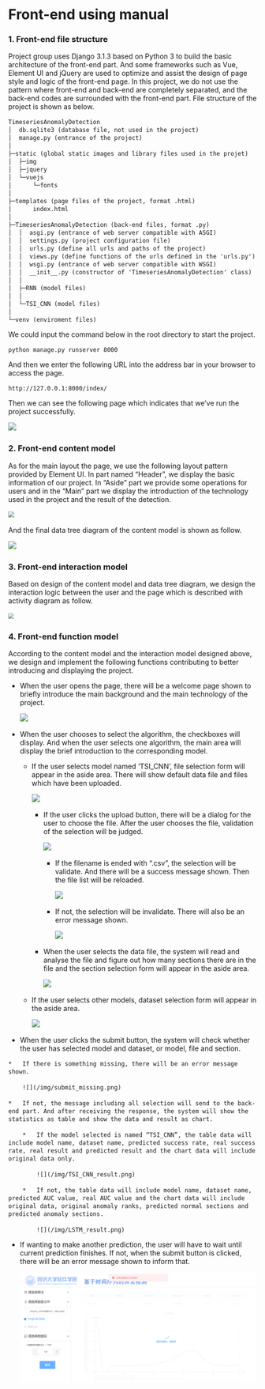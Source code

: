 # Front-end using manual

### 1. Front-end file structure

Project group uses Django 3.1.3 based on Python 3 to build the basic architecture of the front-end part. And  some frameworks such as Vue, Element UI and jQuery are used to optimize and assist the design of page style and logic of the front-end page. In this project, we do not use the pattern where front-end and back-end are completely separated, and the back-end codes are surrounded with the front-end part. File structure of the project is shown as below.

```
TimeseriesAnomalyDetection
│  db.sqlite3 (database file, not used in the project)
│  manage.py (entrance of the project)
│
├─static (global static images and library files used in the projet)
│  ├─img
│  ├─jquery
│  └─vuejs
│      └─fonts
│
├─templates (page files of the project, format .html)
│      index.html
│
├─TimeseriesAnomalyDetection (back-end files, format .py)
│  │  asgi.py (entrance of web server compatible with ASGI)
│  │  settings.py (project configuration file)
│  │  urls.py (define all urls and paths of the project)
│  │  views.py (define functions of the urls defined in the 'urls.py')
│  │  wsgi.py (entrance of web server compatible with WSGI)
│  │  __init__.py (constructor of 'TimeseriesAnomalyDetection' class)
│  │
│  ├─RNN (model files)
│  │
│  └─TSI_CNN (model files)
│
└─venv (enviroment files)
```

We could input the command below in the root directory to start the project.

```shell
python manage.py runserver 8000
```

And then we enter the following URL into the address bar in your browser to access the page.

```
http://127.0.0.1:8000/index/
```

Then we can see the following page which indicates that we’ve run the project successfully.

![](/img/welcome.png)

### 2. Front-end content model

As for the main layout the page, we use the following layout pattern provided by Element UI. In part named “Header”, we display the basic information of our project. In “Aside” part we provide some operations for users and in the “Main” part we display the introduction of the technology used in the project and the result of the detection.

<img src="/img/container.png" style="zoom: 72%;" />

And the final data tree diagram of the content model is shown as follow.

<img src="/img/frontEnd_dataTree_diagram.png">

### 3. Front-end interaction model

Based on design of the content model and data tree diagram, we design the interaction logic between the user and the page which is described with activity diagram as follow.

<img src="/img/frontEnd_activity_diagram.svg" style="zoom:70%;" >

### 4. Front-end function model

According to the content model and the interaction model designed above, we design and implement the following functions contributing to better introducing and displaying the project.

*   When the user opens the page, there will be a welcome page shown to briefly introduce the main background and the main technology of the project.

    <img src="/img/welcome.png">

*   When the user chooses to select the algorithm, the checkboxes will display. And when the user selects one algorithm, the main area will display the brief introduction to the corresponding model.

    *   If the user selects model named ‘TSI_CNN’, file selection form will appear in the aside area. There will show default data file and files which have been uploaded.

        ![](/img/TSI_CNN_main.png)

        *   If the user clicks the upload button, there will be a dialog for the user to choose the file. After the user chooses the file, validation of the selection will be judged.

            ![](/img/file_selection.png)

            *   If the filename is ended with “.csv”, the selection will be validate. And there will be a success message shown. Then the file list will be reloaded.

                ![](/img/upload_success.png)

            *   If not, the selection will be invalidate. There will also be an error message shown.

                ![](/img/upload_error.png)

        *   When the user selects the data file, the system will read and analyse the file and figure out how many sections there are in the file and the section selection form will appear in the aside area.

            ![](/img/section_selection.png)

    *   If the user selects other models, dataset selection form will appear in the aside area.

        ![](/img/dataset_selection.png)

*    When the user clicks the submit button, the system will check whether the user has selected model and dataset, or model, file and section. 

    *   If there is something missing, there will be an error message shown.

        ![](/img/submit_missing.png)

    *   If not, the message including all selection will send to the back-end part. And after receiving the response, the system will show the statistics as table and show the data and result as chart. 

        *   If the model selected is named “TSI_CNN”, the table data will include model name, dataset name, predicted success rate, real success rate, real result and predicted result and the chart data will include original data only.

            ![](/img/TSI_CNN_result.png)

        *   If not, the table data will include model name, dataset name, predicted AUC value, real AUC value and the chart data will include original data, original anomaly ranks, predicted normal sections and predicted anomaly sections.

            ![](/img/LSTM_result.png)

*   If wanting to make another prediction, the user will have to wait until current prediction finishes. If not, when the submit button is clicked, there will be an error message shown to inform that.

    ![](img\submit_loading.png)